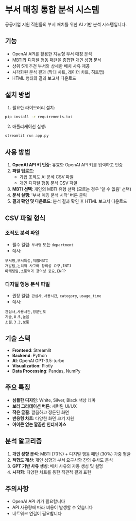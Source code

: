 # 부서 매칭 통합 분석 시스템

공공기업 지원 직원들의 부서 배치를 위한 AI 기반 분석 시스템입니다.

## 기능

- OpenAI API를 활용한 지능형 부서 매칭 분석
- MBTI와 디지털 행동 패턴을 종합한 개인 성향 분석
- 상위 5개 추천 부서와 상세한 배치 사유 제공
- 시각화된 분석 결과 (막대 차트, 레이더 차트, 히트맵)
- HTML 형태의 결과 보고서 다운로드

## 설치 방법

1. 필요한 라이브러리 설치:
```bash
pip install -r requirements.txt
```

2. 애플리케이션 실행:
```bash
streamlit run app.py
```

## 사용 방법

1. **OpenAI API 키 인증**: 유효한 OpenAI API 키를 입력하고 인증
2. **파일 업로드**: 
   - 기업 조직도 AI 분석 CSV 파일
   - 개인 디지털 행동 분석 CSV 파일
3. **MBTI 선택**: 개인의 MBTI 유형 선택 (모르는 경우 '알 수 없음' 선택)
4. **분석 실행**: '부서 매칭 분석 시작' 버튼 클릭
5. **결과 확인 및 다운로드**: 분석 결과 확인 후 HTML 보고서 다운로드

## CSV 파일 형식

### 조직도 분석 파일
- 필수 컬럼: `부서명` 또는 `department`
- 예시:
```csv
부서명,부서특성,적합MBTI
개발팀,논리적 사고와 창의성 요구,INTJ
마케팅팀,소통력과 창의성 중요,ENFP
```

### 디지털 행동 분석 파일
- 권장 컬럼: `관심사`, `사용시간`, `category`, `usage_time`
- 예시:
```csv
관심사,사용시간,방문빈도
기술,8.5,높음
소셜,3.2,보통
```

## 기술 스택

- **Frontend**: Streamlit
- **Backend**: Python
- **AI**: OpenAI GPT-3.5-turbo
- **Visualization**: Plotly
- **Data Processing**: Pandas, NumPy

## 주요 특징

- **심플한 디자인**: White, Silver, Black 색상 테마
- **보라 그라데이션 버튼**: 세련된 UI/UX
- **작은 글꼴**: 깔끔하고 정돈된 화면
- **반응형 차트**: 다양한 화면 크기 지원
- **아이콘 없는 깔끔한 인터페이스**

## 분석 알고리즘

1. **개인 성향 분석**: MBTI (70%) + 디지털 행동 패턴 (30%) 가중 평균
2. **적합도 계산**: 개인 성향과 부서 요구사항 간의 유사도 분석
3. **GPT 기반 사유 생성**: 배치 사유의 자동 생성 및 설명
4. **시각화**: 다양한 차트를 통한 직관적 결과 표현

## 주의사항

- OpenAI API 키가 필요합니다
- API 사용량에 따라 비용이 발생할 수 있습니다
- 네트워크 연결이 필요합니다 